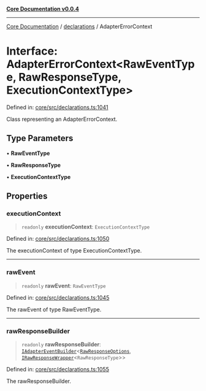 [**Core Documentation v0.0.4**](../../README.md)

***

[Core Documentation](../../modules.md) / [declarations](../README.md) / AdapterErrorContext

# Interface: AdapterErrorContext\<RawEventType, RawResponseType, ExecutionContextType\>

Defined in: [core/src/declarations.ts:1041](https://github.com/stonemjs/core/blob/e4675fc5d1a8e120fdb4d54e226a2496fdda3681/src/declarations.ts#L1041)

Class representing an AdapterErrorContext.

## Type Parameters

• **RawEventType**

• **RawResponseType**

• **ExecutionContextType**

## Properties

### executionContext

> `readonly` **executionContext**: `ExecutionContextType`

Defined in: [core/src/declarations.ts:1050](https://github.com/stonemjs/core/blob/e4675fc5d1a8e120fdb4d54e226a2496fdda3681/src/declarations.ts#L1050)

The executionContext of type ExecutionContextType.

***

### rawEvent

> `readonly` **rawEvent**: `RawEventType`

Defined in: [core/src/declarations.ts:1045](https://github.com/stonemjs/core/blob/e4675fc5d1a8e120fdb4d54e226a2496fdda3681/src/declarations.ts#L1045)

The rawEvent of type RawEventType.

***

### rawResponseBuilder

> `readonly` **rawResponseBuilder**: [`IAdapterEventBuilder`](IAdapterEventBuilder.md)\<[`RawResponseOptions`](RawResponseOptions.md), [`IRawResponseWrapper`](IRawResponseWrapper.md)\<`RawResponseType`\>\>

Defined in: [core/src/declarations.ts:1055](https://github.com/stonemjs/core/blob/e4675fc5d1a8e120fdb4d54e226a2496fdda3681/src/declarations.ts#L1055)

The rawResponseBuilder.
